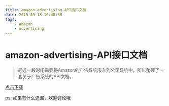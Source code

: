 ```yaml
---
title: amazon-advertising-API接口文档
date: 2019-09-18 10:48:38
tags: 
    - amazon
    - advertising
---
```


# amazon-advertising-API接口文档

> 最近一段时间需要将Amazon的广告系统嵌入到公司系统中，所以整理了一套关于广告系统的API文档。

[点击下载](/dounload/amazonAdvertisingAPI接口文档130.docx "文件下载")

ps: 如果有什么遗漏，欢迎讨论哦

